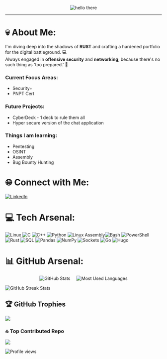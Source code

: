  <p align="center">
  <img src="https://github.com/SirChronicle/SirChronicle/blob/main/assets/hello%20big.gif?raw=true" width="max-width: 100%" alt="hello there">
</p>

---

# 💀 About Me: 
I'm diving deep into the shadows of **RUST** and crafting a hardened portfolio for the digital battleground. 💻  
Always engaged in **offensive security** and **networking**, because there's no such thing as 'too prepared.' 🗼

### Current Focus Areas:
- Security+
- PNPT Cert

### Future Projects:
- CyberDeck - 1 deck to rule them all
- Hyper secure version of the chat application

### Things I am learning:
- Pentesting
- OSINT
- Assembly
- Bug Bounty Hunting

# 🌐 Connect with Me:
[![LinkedIn](https://img.shields.io/badge/LinkedIn-%230077B5.svg?logo=linkedin&logoColor=white&style=for-the-badge)](https://linkedin.com/in/tanmay-sharma-36663716b)

# 💻 Tech Arsenal:

![Linux](https://img.shields.io/badge/Linux-%23ff0000?style=for-the-badge&logo=linux&logoColor=black) ![C](https://img.shields.io/badge/C-%2300599C.svg?style=for-the-badge&logo=c&logoColor=white) ![C++](https://img.shields.io/badge/C++-%2300599C.svg?style=for-the-badge&logo=c%2B%2B&logoColor=white) ![Python](https://img.shields.io/badge/Python-%233776AB?style=for-the-badge&logo=python&logoColor=ffdd54) ![Linux Assembly](https://img.shields.io/badge/Linux%20x86%20Assembly-%23121011.svg?style=for-the-badge&logo=linux&logoColor=white)![Bash](https://img.shields.io/badge/Bash-%23121011.svg?style=for-the-badge&logo=gnu-bash&logoColor=white) ![PowerShell](https://img.shields.io/badge/PowerShell-%235391FE?style=for-the-badge&logo=powershell&logoColor=white)  ![Rust](https://img.shields.io/badge/Rust-%23000000.svg?style=for-the-badge&logo=rust&logoColor=white) ![SQL](https://img.shields.io/badge/SQL-%2307405e.svg?style=for-the-badge&logo=sqlite&logoColor=white)  ![Pandas](https://img.shields.io/badge/Pandas-%23150458.svg?style=for-the-badge&logo=pandas&logoColor=white) ![NumPy](https://img.shields.io/badge/NumPy-%23013243.svg?style=for-the-badge&logo=numpy&logoColor=white)  ![Sockets](https://img.shields.io/badge/Socket-Programming-%23013243.svg?style=for-the-badge&logo=socket.io&logoColor=white)  ![Go](https://img.shields.io/badge/Go-%2300ADD8.svg?style=for-the-badge&logo=go&logoColor=white)  ![Hugo](https://img.shields.io/badge/Hugo-%23FF4088.svg?style=for-the-badge&logo=hugo&logoColor=white)  

# 📊 GitHub Arsenal:
<div align="left" style="display: flex; justify-content: center; gap: 20px;">
  <!-- GitHub Stats -->
  <img src="https://github-readme-stats.vercel.app/api?username=d3adp0et&hide_border=true&include_all_commits=true&count_private=true&bg_color=000000&title_color=8A2BE2&text_color=D8BFD8&icon_color=9370DB" alt="GitHub Stats" />

  <!-- Most Used Languages -->
  <img src="https://github-readme-stats.vercel.app/api/top-langs/?username=d3adp0et&hide_border=true&include_all_commits=true&count_private=true&layout=compact&bg_color=000000&title_color=8A2BE2&text_color=D8BFD8&icon_color=9370DB" alt="Most Used Languages" />
</div>

<p align="left">
  <!-- GitHub Streak Stats -->
  <img src="https://github-readme-streak-stats.herokuapp.com/?user=d3adp0et&hide_border=true&background=000000&fire=8A2BE2&ring=9370DB&currStreakLabel=9370DB&sideNums=8A2BE2&sideLabels=9370DB&dates=D8BFD8" alt="GitHub Streak Stats" />
</p>




## 🏆 GitHub Trophies
![](https://github-profile-trophy.vercel.app/?username=d3adp0et&theme=darkhub&no-frame=false&no-bg=true&margin-w=4)


### 🔝 Top Contributed Repo
![](https://github-contributor-stats.vercel.app/api?username=d3adp0et&limit=5&theme=dark&combine_all_yearly_contributions=true)

![Profile views](https://komarev.com/ghpvc/?username=d3adp0et&color=blueviolet)
